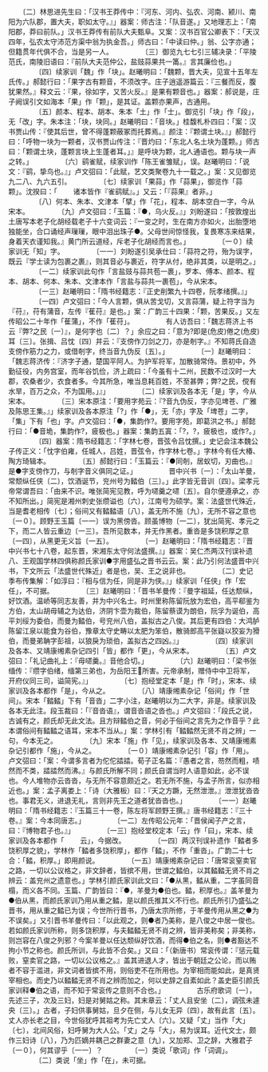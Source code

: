 <!-- { "loadSidebar": true } -->
　　〔二〕林思进先生曰：「汉书王莽传中：『河东、河内、弘农、河南、颍川、南阳为六队郡，置大夫，职如太守。』」器案：师古注：「队音遂。」又地理志上：「南阳郡，莽曰前队。」汉书王莽传有前队大夫甄阜。又案：汉书百官公卿表下：「天汉四年，弘农太守沛范方渠中翁为执金吾。」师古曰：「中读曰仲。」翁、公字亦通；但籍贯年代俱不合，当是另一人。
　　
　　〔三〕御览九七七引三辅决录：「平陵范氏，南陵旧语曰：『前队大夫范仲公，盐豉蒜果共一筩。』言其廉俭也。」
　　
　　〔四〕续家训「魏」作「块」。赵曦明曰：「魏颗，晋大夫，见宣十五年左氏传。」郝懿行曰：「果字古有颗音，不须改字。庄子逍遥游篇云：『三餐而反，腹犹果然。』释文云：『果，徐如字，又苦火反。』是果有颗音也。」器案：郝说是，庄子阙误引文如海本「果」作「颗」，是其证。盖颗亦果声，古通用。
　　
　　〔五〕颜本、程本、胡本、朱本「土」作「士」。御览引「块」作「段」，无「改」字。朱本注：「块，块同。」赵曦明曰：「音块。」桂馥札朴四曰：「案：汉书贾山传：『使其后世，曾不得蓬颗蔽冢而托葬焉。』颜注：『颗谓土块。』」郝懿行曰：「呼物一块为一颗者，汉书贾山传注：『晋灼曰：「东北人名土块为蓬颗。」师古曰：「颗谓土块，蓬颗言块上生蓬者耳。」』是呼块为颗，北人通语也。颗与块一声之转。」
　　
　　〔六〕鹞雀赋，续家训作「陈王雀雏赋」，误。赵曦明曰：「说文：『鹞，挚鸟也。』」卢文弨曰：「此赋，艺文类聚卷九十一载之。」案：又见御览九二八、九六五引。
　　
　　〔七〕续家训「果蒜」作「蒜果」，御览作「蒜颗」。沈揆曰：「
　　诸本皆作『雀鹞赋』。」又云：「『蒜果』者非。」
　　
　　〔八〕何本、朱本、文津本「擘」作「花」，程本、胡本空白一字，今从宋本。
　　
　　〔九〕卢文弨曰：「玉篇：『●，乌火反。』」刘盼遂曰：「按敦煌出土唐写本老子化胡经载老子十六变词云：『一变之时，生在南方亦如火，出胎堕地独能坐，合口诵经声璅璅，眼中泪出珠子●。父母世间惊怪我，复畏寒冻来结果，身着天衣谨知我。』黄门所云道经，斥老子化胡经而言也。」
　　
　　〔一０〕续家训无「知」字。
　　
　　〔一一〕刘盼遂引吴承仕曰：「蒜符之符，殆为误字，既云『学士读为包裹之裹』，则其音必与裹近，符字从付，绝非其类，以是明之。」
　　
　　〔一二〕续家训此句作「言盐豉与蒜共苞一裹」，罗本、傅本、颜本、程本、胡本、何本、朱本、文津本作「言盐与蒜共一裹苞」，今从宋本。
　　
　　〔一三〕赵曦明曰：「隋书经籍志：『正史削繁九十四卷，阮孝绪撰。』」
　　
　　〔一四〕卢文弨曰：「今人言颗，俱从苦戈切，又言蒜蒲，疑上符字当为『苻』，苻有蒲音，左传『萑苻』是也。」案：广韵三十四果：「颗，苦果反。」又左传昭公二十年作「萑蒲」，不作「萑苻」。
　　
　　有人访吾曰：「魏志蒋济上书云『弊?之民〔一〕』，是何字也〔二〕？」余应之曰：「意为?即是(危皮)倦之(危皮)耳〔三〕。张揖、吕忱〔四〕并云：『支傍作刀剑之刀，亦是剞字。』不知蒋氏自造支傍作筋力之力，或借剞字，终当音九伪反〔五〕。」
　　
　　〔一〕赵曦明曰：「魏志蒋济传：『济字子通，楚国平阿人。为护军将军，加散骑常侍。景初中，外勤征役，内务宫室，而年谷饥俭，济上疏曰：「今虽有十二州，民数不过汉时一大郡，农桑者少，衣食者多。今其所急，唯当息耗百姓，不至甚弊；弊?之民，傥有水旱，百万之众，不为国用。」』」
　　
　　〔二〕续家训及各本无「是」字，今从宋本。
　　
　　〔三〕宋本原注：「要用字苑云：『?音九伪反，字亦见埤苍、广雅及陈思王集。』」续家训及各本原注「?」作「●」，无「亦」字及「埤苍」二字，「集」下有「也」字。卢文弨曰：「●，集韵作?。要用字苑，即葛洪之书。」郝懿行曰：「●音垝，集韵作?，疲极也。」器案：集韵五寘：「?，?，疲极也，或作?。」
　　
　　〔四〕器案：隋书经籍志：「字林七卷，晋弦令吕忱撰。」史记会注本魏公子传正义：「忱字伯雍，任城人，吕姓，晋弦令，作字林七卷。」字林今有任大椿、陶方琦辑本。
　　
　　〔五〕郝懿行曰：「玉篇云：『●同剞，居蚁切，刃曲也。』是●字支傍作刀，与剞字音义俱同之证。」
　　
　　晋中兴书〔一〕：「太山羊曼，常颓纵任侠〔二〕，饮酒诞节，兖州号为濌伯〔三〕。」此字皆无音训〔四〕。梁孝元帝常谓吾曰：「由来不识。唯张简宪见教，呼为嚃羹之嚃〔五〕。自尔便遵承之，亦不知所出。」简宪是湘州刺史张缵谥也〔六〕，江南号为硕学。案：法盛世代殊近，当是耆老相传〔七〕；俗间又有濌濌语〔八〕，盖无所不施〔九〕，无所不容之意也〔一０〕。顾野王玉篇〔一一〕误为黑傍沓。顾虽博物〔一二〕，犹出简宪、孝元之下，而二人皆云重边〔一三〕。吾所见数本，并无作黑者。重沓是多饶积厚之意〔一四〕，从黑更无义旨〔一五〕。
　　
　　〔一〕赵曦明曰：「隋书经籍志：『晋中兴书七十八卷，起东晋，宋湘东太守何法盛撰。』」器案：吴仁杰两汉刊误补遗八、王观国学林四俱称颜氏家训●字用盛弘之晋书云云。案：此乃引何法盛晋中兴书，下文所云「法盛世代殊近」者是也，吴、王之说非也。
　　
　　〔二〕史记季布传集解：「如淳曰：『相与信为任，同是非为侠。』」续家训「任侠」作「宏任」，不可据。
　　
　　〔三〕赵曦明曰：「晋书羊曼传：『曼字祖延，任达颓纵，好饮酒。温峤等同志友善，并为中兴名士。时州里称陈留阮放为宏伯，高平郗鉴为方伯，太山胡毋辅之为达伯，济阴卞壶为裁伯，陈留蔡谟为朗伯，阮孚为诞伯，高平刘绥为委伯，而曼为濌伯，号兖州八伯，盖拟古之八俊。其后更有四伯：大鸿胪陈留江泉以能食为谷伯，豫章太守史畴以太肥为笨伯，散骑郎高平张嶷以狡妄为猾伯，而曼弟聃字彭祖，以狼戾为琐伯，盖拟古之四凶。』」
　　
　　〔四〕续家训及各本、又靖康缃素杂记四引「皆」都作「更」，今从宋本。
　　
　　〔五〕卢文弨曰：「礼记曲礼上：『毋嚃羹。』音他合切。」
　　
　　〔六〕赵曦明曰：「梁书张缅传：『缵字伯绪，缅第三弟也，为岳阳王所害。元帝承制，赠侍中中卫将军，开府仪同三司，谥简宪。』」
　　
　　〔七〕抱经堂定本「是」作「时」，宋本、续家训及各本都作「是」，今从之。
　　
　　〔八〕靖康缃素杂记「俗间」作「世间」。宋本「濌濌」下有「音沓」二字小注，赵曦明以为二大字，非是。续家训及各本无此注。段玉裁曰：「『音沓语』，谓音沓语之沓也。」卢文弨曰：「段氏之说，古诚有之，颜氏却无此文法。且方辩濌伯之音，何必于俗间之言先为之作音乎？此本谓俗间有濌濌之语耳，宋本不当从。」案：学林引有「濌濌然无贤不肖之辨」一句，今本无之。
　　
　　〔九〕宋本「施」作「见」，续家训及各本、又靖康缃素杂记引都作「施」，今从之。
　　
　　〔一０〕靖康缃素杂记引「容」作「用」。卢文弨曰：「案：今谓多言者为佗佗誻誻。荀子正名篇：『愚者之言，芴然而粗，啧然而不类，誻誻然而沸。』与颜氏所解不同；颜氏自谓当时人语意如此，必不误也。今人堆物亦云沓沓，与无所不容意颇近之。若无所不施，与孟子所言，似亦相近也。」案：孟子离娄上：「诗（大雅板）曰：『天之方蹶，无然泄泄。』泄泄犹沓沓也。事君无义，进退无礼，言则非先王之道者犹沓沓也。」
　　
　　〔一一〕赵曦明曰：「隋书经籍志：『玉篇三十一卷，陈左将军顾野王撰。』唐书经籍志：『三十卷。』案：今本同唐志。」
　　
　　〔一二〕左传昭公元年：「晋侯闻子产之言，曰：『博物君子也。』」
　　
　　〔一三〕抱经堂校定本「云」作「曰」，宋本、续家训及各本都作「
　　云」，今据改。
　　
　　〔一四〕两汉刊误补遗作「濌者多饶积厚之貌」，学林作「濌者多饶积厚」，都作「濌」，不作「重沓」。广韵二十七合：「濌，积厚。」即用颜说。
　　
　　〔一五〕靖康缃素杂记曰：「唐常衮窒卖官之路，一切以公议格之，非文辞者，皆摈不用，世谓之濌伯，以其濌濌无贤不肖之辨云：盖兖州之遗意也。」学林引颜氏家训此文曰：「●从黑，濌从重，二字虽同音榻，而义各不同。玉篇、广韵皆曰：『●，羊曼为●伯也。濌，积厚也。』盖羊曼为●伯从黑，而颜氏家训乃用从重之濌，是以颜氏推其义不行也。颜氏所引乃盛弘之晋书，用从重之濌已为误；今世所行晋书，乃唐太宗所修，于羊曼传用从黑之●为不误矣。」又引晋书羊曼传曰：「以此观之，则●者乃美称，是八俊之中居一俊也。若如颜氏家训所称，则多饶积厚，与夫濌濌无贤不肖之辨，皆非美称矣；非美称，则岂容在八俊之列邪？今案羊曼以任达颓纵好饮酒，而得●伯之名，则●者豁达不拘小节之称也。颜氏所训，与此皆不合矣。」又曰：「（新唐书）常衮传谓：『惩元载败，窒卖官之路，一切以公议格之。』盖其进退人才，皆出于朝廷之公论，而以贿者不容于滥进，非文词者皆摈不用，则俗吏不在所用也。为宰相而能如此，是真贤宰相也。而史乃以濌濌无贤不肖之辨而加之，何以史辞之自紊如此？盖史臣引颜氏家训释●伯之语，而不知于常衮传之意则不合也。」
　　
　　古乐府歌词〔一〕，先述三子，次及三妇，妇是对舅姑之称。其末章云：「丈人且安坐〔二〕，调弦未遽央〔三〕。」古者，子妇供事舅姑，旦夕在侧，与儿女无异〔四〕，故有此言〔五〕。丈人亦长老之目，今世俗犹呼其祖考为先亡丈人〔六〕。又疑「丈」当作「大」〔七〕，北间风俗，妇呼舅为大人公。「丈」之与「大」，易为误耳。近代文士，颇作三妇诗〔八〕，乃为匹嫡并耦己之群妻之意〔九〕，又加郑、卫之辞，大雅君子〔一０〕，何其谬乎〔一一〕？
　　
　　〔一〕类说「歌词」作「词调」。
　　
　　〔二〕类说「坐」作「在」，未可据。
　　
